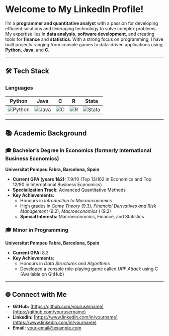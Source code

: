 # Welcome to My LinkedIn Profile!

I’m a **programmer and quantitative analyst** with a passion for developing efficient solutions and leveraging technology to solve complex problems. My expertise lies in **data analysis**, **software development**, and creating tools for **finance** and **statistics**. With a strong focus on programming, I have built projects ranging from console games to data-driven applications using **Python**, **Java**, and **C**.

---

## 🛠️ Tech Stack  

### **Languages**  
| Python   | Java      | C         | R         | Stata     |
|----------|-----------|-----------|-----------|-----------|
| ![Python](https://img.shields.io/badge/-Python-3776AB?logo=python&logoColor=white) | ![Java](https://img.shields.io/badge/-Java-007396?logo=java&logoColor=white) | ![C](https://img.shields.io/badge/-C-A8B9CC?logo=c&logoColor=white) | ![R](https://img.shields.io/badge/-R-276DC3?logo=r&logoColor=white) | ![Stata](https://img.shields.io/badge/-Stata-1F5081?logo=stata&logoColor=white) |
---

## 📚 Academic Background

### 🎓 **Bachelor’s Degree in Economics** (formerly International Business Economics)  
**Universitat Pompeu Fabra, Barcelona, Spain**  
- **Current GPA (years 1&2):** 7.9/10 (Top 13/162 in Economics and Top 12/90 in International Business Economics)  
- **Specialization Track:** Advanced Quantitative Methods  
- **Key Achievements:**  
  - Honours in *Introduction to Macroeconomics*  
  - High grades in *Game Theory* (9.3), *Financial Derivatives and Risk Management* (9.2), *Macroeconomics I* (9.2)  
  - **Special Interests:** Macroeconomics, Finance, and Statistics  

### 🎓 **Minor in Programming**  
**Universitat Pompeu Fabra, Barcelona, Spain**  
- **Current GPA:** 8.3  
- **Key Achievements:**  
  - Honours in *Data Structures and Algorithms*  
  - Developed a console role-playing game called *UPF Attack* using C (Available on GitHub)  

---

## 🌐 Connect with Me
- **GitHub:** [https://github.com/yourusername](https://github.com/yourusername)  
- **LinkedIn:** [https://www.linkedin.com/in/yourname](https://www.linkedin.com/in/yourname)  
- **Email:** [your-email@example.com](mailto:nour.esmi27@gmail.com)


